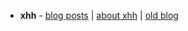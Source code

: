 
* **xhh** - [blog posts][xhh-blog] | [about xhh][xhh-about] | [old blog][xhh-old-blog]

[xhh-blog]: https://github.com/web-hackers/blog/issues/assigned/xhh?state=open
[xhh-about]: https://github.com/web-hackers/blog/wiki/xhh
[xhh-old-blog]: http://xhh.github.io/
